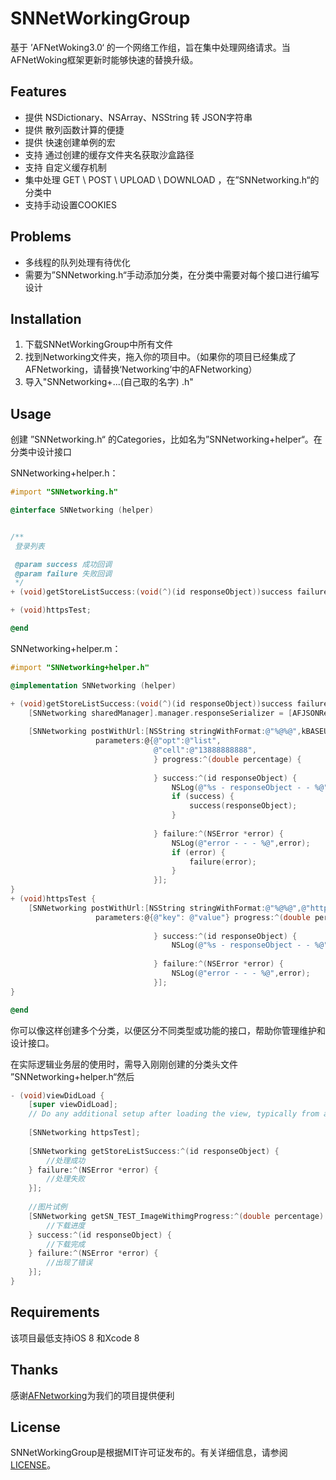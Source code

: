 # SNNetWorkingGroup
基于 ’AFNetWoking3.0‘ 的一个网络工作组，旨在集中处理网络请求。当AFNetWoking框架更新时能够快速的替换升级。

## Features

- 提供 NSDictionary、NSArray、NSString 转 JSON字符串
- 提供 散列函数计算的便捷
- 提供 快速创建单例的宏
- 支持 通过创建的缓存文件夹名获取沙盒路径
- 支持 自定义缓存机制
- 集中处理 GET \ POST \ UPLOAD \ DOWNLOAD ，在”SNNetworking.h“的分类中
- 支持手动设置COOKIES

## Problems

- 多线程的队列处理有待优化
- 需要为”SNNetworking.h“手动添加分类，在分类中需要对每个接口进行编写设计

## Installation

1. 下载SNNetWorkingGroup中所有文件
2. 找到Networking文件夹，拖入你的项目中。（如果你的项目已经集成了AFNetworking，请替换‘Networking’中的AFNetworking）
3. 导入"SNNetworking+...(自己取的名字) .h"

## Usage

创建 ”SNNetworking.h“ 的Categories，比如名为”SNNetworking+helper“。在分类中设计接口

SNNetworking+helper.h：

```objective-c
#import "SNNetworking.h"

@interface SNNetworking (helper)


/**
 登录列表

 @param success 成功回调
 @param failure 失败回调
 */
+ (void)getStoreListSuccess:(void(^)(id responseObject))success failure:(void(^)(NSError * error))failure;

+ (void)httpsTest;

@end
```

SNNetworking+helper.m：

```objective-c
#import "SNNetworking+helper.h"

@implementation SNNetworking (helper)

+ (void)getStoreListSuccess:(void(^)(id responseObject))success failure:(void(^)(NSError * error))failure {
    [SNNetworking sharedManager].manager.responseSerializer = [AFJSONResponseSerializer serializer];
    
    [SNNetworking postWithUrl:[NSString stringWithFormat:@"%@%@",kBASEURL,@"store/getStoreList.data"]
                   parameters:@{@"opt":@"list",
                                @"cell":@"13888888888",
                                } progress:^(double percentage) {
                                    
                                } success:^(id responseObject) {
                                    NSLog(@"%s - responseObject - - %@",__func__,SNString(@"%@",responseObject));
                                    if (success) {
                                        success(responseObject);
                                    }
                                    
                                } failure:^(NSError *error) {
                                    NSLog(@"error - - - %@",error);
                                    if (error) {
                                        failure(error);
                                    }
                                }];
}
+ (void)httpsTest {
    [SNNetworking postWithUrl:[NSString stringWithFormat:@"%@%@",@"https://httpbin.org/",@"post"]
                   parameters:@{@"key": @"value"} progress:^(double percentage) {
                                    
                                } success:^(id responseObject) {
                                    NSLog(@"%s - responseObject - - %@",__func__,SNString(@"%@",responseObject));
                                    
                                } failure:^(NSError *error) {
                                    NSLog(@"error - - - %@",error);
                                }];
}

@end
```

你可以像这样创建多个分类，以便区分不同类型或功能的接口，帮助你管理维护和设计接口。

在实际逻辑业务层的使用时，需导入刚刚创建的分类头文件 ”SNNetworking+helper.h“然后

```objective-c
- (void)viewDidLoad {
    [super viewDidLoad];
    // Do any additional setup after loading the view, typically from a nib.
    
    [SNNetworking httpsTest];
    
    [SNNetworking getStoreListSuccess:^(id responseObject) {
        //处理成功
    } failure:^(NSError *error) {
        //处理失败
    }];
    
    //图片试例
    [SNNetworking getSN_TEST_ImageWithimgProgress:^(double percentage) {
        //下载进度
    } success:^(id responseObject) {
        //下载完成
    } failure:^(NSError *error) {
        //出现了错误
    }];
}
```

## Requirements

该项目最低支持iOS 8 和Xcode 8

## Thanks

感谢[AFNetworking](https://github.com/AFNetworking/AFNetworking)为我们的项目提供便利

## License

SNNetWorkingGroup是根据MIT许可证发布的。有关详细信息，请参阅[LICENSE](https://github.com/snlo/SNNetWorkingGroup/blob/master/LICENSE)。